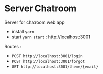 # Server Chatroom

Server for chatroom web app

- install `yarn`
- start `yarn start` : http://localhost:3001

Routes :
- `POST http://localhost:3001/login`
- `POST http://localhost:3001/forgot`
- `GET http://localhost:3001/theme/{email}`
